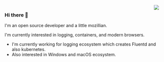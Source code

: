 <img align='right' src="https://github-readme-stats.vercel.app/api?username=cosmo0920&count_private=true&show_icons=true">

### Hi there 👋

I'm an open source developer and a little mozillian.

I'm currently interested in logging, containers, and modern browsers.

  * I'm currently working for logging ecosystem which creates Fluentd and also kubernetes.
  * Also interested in Windows and macOS ecosystem.

<!--
**cosmo0920/cosmo0920** is a ✨ _special_ ✨ repository because its `README.md` (this file) appears on your GitHub profile.

Here are some ideas to get you started:

- 🔭 I’m currently working on ...
- 🌱 I’m currently learning ...
- 👯 I’m looking to collaborate on ...
- 🤔 I’m looking for help with ...
- 💬 Ask me about ...
- 📫 How to reach me: ...
- 😄 Pronouns: ...
- ⚡ Fun fact: ...
-->

